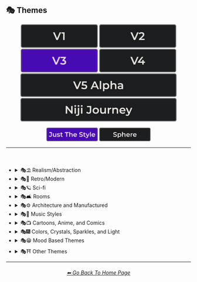 <h2>🎭 Themes</h2>

<div align="center">

[<img src="/Images/Repo_Parts/Buttons/Version_Buttons/button_version_V1_inactive.webp?raw=true" alt="MidJourney V1" height="64" />](/Pages/MJ_V1/Style_Pages/Sphere/Themes.md)
[<img src="/Images/Repo_Parts/Buttons/Version_Buttons/button_version_V2_inactive.webp?raw=true" alt="MidJourney V2" height="64" />](/Pages/MJ_V2/Style_Pages/Sphere/Themes.md)
[<img src="/Images/Repo_Parts/Buttons/Version_Buttons/button_version_V3_active.webp?raw=true" alt="MidJourney V3" height="64" />](/Pages/MJ_V3/Style_Pages/Just_The_Style/Themes.md)
[<img src="/Images/Repo_Parts/Buttons/Version_Buttons/button_version_V4_inactive.webp?raw=true" alt="MidJourney V4" height="64" />](/Pages/MJ_V4/Style_Pages/Just_The_Style/Themes.md)
<br>
[<img src="/Images/Repo_Parts/Buttons/Version_Buttons/button_version_V5_Alpha_inactive_half.webp?raw=true" alt="MidJourney V5" height="64" />](/Pages/MJ_V5/Style_Pages/Just_The_Style/Themes.md)
[<img src="/Images/Repo_Parts/Buttons/Version_Buttons/button_version_niji_inactive_half.webp?raw=true" alt="Niji Journey" height="64" />](/Pages/Niji_Journey/Style_Pages/Themes.md)

[<img src="/Images/Repo_Parts/Buttons/Image_Type_Buttons/button_just_the_style_active.webp?raw=true" alt="Just The Style" width="140.5" />](/Pages/MJ_V3/Style_Pages/Just_The_Style/Themes.md)
[<img src="/Images/Repo_Parts/Buttons/Image_Type_Buttons/button_sphere_inactive.webp?raw=true" alt="Sphere" width="140.5" />](/Pages/MJ_V3/Style_Pages/Sphere/Themes.md)

</div>

<hr>
<br>


- <details><summary>🎭⛱ Realism/Abstraction</summary><p><div align="center">

	| Realistic | Hyperrealistic | Hyper Real |
	| :-: | :-: | :-: |
	| <img src="/Images/MJ_V3/MidJourney_Styles/Realistic.webp?raw=true" width="256" /> | <img src="/Images/MJ_V3/MidJourney_Styles/Hyperrealistic.webp?raw=true" width="256" /> | <img src="/Images/MJ_V3/MidJourney_Styles/Wave_10/Hyper_Real.webp?raw=true" width="256" /> |
	
	<br>

	| Photorealistic | Photorealism |
	| :-: | :-: |
	| <img src="/Images/MJ_V3/MidJourney_Styles/Photorealistic.webp?raw=true" width="256" /> | <img src="/Images/MJ_V3/MidJourney_Styles/Wave_14/Photorealism.webp?raw=true" width="256" /> |

	<br>
	
	| Realism | Magic Realism | Fantastic Realism |
	| :-: | :-: | :-: |
	| <img src="/Images/MJ_V3/MidJourney_Styles/Realism.webp?raw=true" width="256" /> | <img src="/Images/MJ_V3/MidJourney_Styles/Magic_Realism.webp?raw=true" width="256" /> | <img src="/Images/MJ_V3/MidJourney_Styles/Fantastic_Realism.webp?raw=true" width="256" />  |

	<br>

	| Classical Realism | New Realism | Contemporary Realism |
	| :-: | :-: | :-: |
	| <img src="/Images/MJ_V3/MidJourney_Styles/Classical_Realism.webp?raw=true" width="256" /> | <img src="/Images/MJ_V3/MidJourney_Styles/New_Realism.webp?raw=true" width="256" /> | <img src="/Images/MJ_V3/MidJourney_Styles/Contemporary_Realism.webp?raw=true" width="256" /> |
	
	<br>

	| Surreal | Surrealism | Unrealistic |
	| :-: | :-: | :-: |
	| <img src="/Images/MJ_V3/MidJourney_Styles/Surreal.webp?raw=true" width="256" /> | <img src="/Images/MJ_V3/MidJourney_Styles/Surrealism.webp?raw=true" width="256" /> | <img src="/Images/MJ_V3/MidJourney_Styles/Wave_12/Unrealistic.webp?raw=true" width="256" /> |
	
	<br>

	| Non-Fiction | Fiction | Science Fiction |
	| :-: | :-: | :-: |
	| <img src="/Images/MJ_V3/MidJourney_Styles/Non-Fiction.webp?raw=true" width="256" /> | <img src="/Images/MJ_V3/MidJourney_Styles/Fiction.webp?raw=true" width="256" /> | <img src="/Images/MJ_V3/MidJourney_Styles/Science_Fiction.webp?raw=true" width="256" /> |

	<br>

	| Imagined | Imaginative | Imagination |
	| :-: | :-: | :-: |
	| <img src="/Images/MJ_V3/MidJourney_Styles/Imagined.webp?raw=true" width="256" /> | <img src="/Images/MJ_V3/MidJourney_Styles/Imaginative.webp?raw=true" width="256" /> | <img src="/Images/MJ_V3/MidJourney_Styles/Imagination.webp?raw=true" width="256" /> |
	
	<br>

	| Dreamlike | Dreamy | Fever-Dream |
	| :-: | :-: | :-: |
	| <img src="/Images/MJ_V3/MidJourney_Styles/Dreamlike.webp?raw=true" width="256" /> | <img src="/Images/MJ_V3/MidJourney_Styles/Dreamy.webp?raw=true" width="256" /> | <img src="/Images/MJ_V3/MidJourney_Styles/Wave_10/Fever-Dream.webp?raw=true" width="256" /> |

	<br>

	| Dreampunk | Daydreampunk |
	| :-: | :-: |
	| <img src="/Images/MJ_V3/MidJourney_Styles/Dreampunk.webp?raw=true" width="256" /> | <img src="/Images/MJ_V3/MidJourney_Styles/Daydreampunk.webp?raw=true" width="256" /> |

	<br>

	| Dreamcore | Weirdcore |
	| :-: | :-: |
	| <img src="/Images/MJ_V3/MidJourney_Styles/Dreamcore.webp?raw=true" width="256" /> | <img src="/Images/MJ_V3/MidJourney_Styles/Weirdcore.webp?raw=true" width="256" /> |

	<br>

	| Worldly | Otherworldly | Unworldly |
	| :-: | :-: | :-: |
	| <img src="/Images/MJ_V3/MidJourney_Styles/Wave_12/Worldly.webp?raw=true" width="256" /> | <img src="/Images/MJ_V3/MidJourney_Styles/Otherworldly.webp?raw=true" width="256" /> | <img src="/Images/MJ_V3/MidJourney_Styles/Unworldly.webp?raw=true" width="256" /> |
	
	<br>

	| From Another Realm | Wonderland |
	| :-: | :-: |
	| <img src="/Images/MJ_V3/MidJourney_Styles/From_Another_Realm.webp?raw=true" width="256" /> | <img src="/Images/MJ_V3/MidJourney_Styles/Wave_12/Wonderland.webp?raw=true" width="256" /> |
	
	<br>

	| Lucid | Ethereal | Ethereality |
	| :-: | :-: | :-: |
	| <img src="/Images/MJ_V3/MidJourney_Styles/Lucid.webp?raw=true" width="256" /> | <img src="/Images/MJ_V3/MidJourney_Styles/Ethereal.webp?raw=true" width="256" /> | <img src="/Images/MJ_V3/MidJourney_Styles/Ethereality.webp?raw=true" width="256" /> |

	<br>

	| Anemoiacore | Déjà vu |
	| :-: | :-: |
	| <img src="/Images/MJ_V3/MidJourney_Styles/Anemoiacore.webp?raw=true" width="256" /> | <img src="/Images/MJ_V3/MidJourney_Styles/Wave_10/Deja_vu.webp?raw=true" width="256" /> |

	<br>
	
	| Abstract | Abstraction | Lyrical Abstraction |
	| :-: | :-: | :-: |
	| <img src="/Images/MJ_V3/MidJourney_Styles/Abstract.webp?raw=true" width="256" /> | <img src="/Images/MJ_V3/MidJourney_Styles/Abstraction.webp?raw=true" width="256" /> | <img src="/Images/MJ_V3/MidJourney_Styles/Lyrical_Abstraction.webp?raw=true" width="256" /> |
	
	<br>
	
	| Fantasy | Ethereal Fantasy | Dark Fantasy |
	| :-: | :-: | :-: |
	| <img src="/Images/MJ_V3/MidJourney_Styles/Fantasy.webp?raw=true" width="256" /> | <img src="/Images/MJ_V3/MidJourney_Styles/Ethereal_Fantasy.webp?raw=true" width="256" /> | <img src="/Images/MJ_V3/MidJourney_Styles/Dark_Fantasy.webp?raw=true" width="256" /> |
	
	<br>

	| Fantasy Map |
	| :-: |
	| <img src="/Images/MJ_V3/MidJourney_Styles/Wave_10/Fantasy_Map.webp?raw=true" width="256" /> |

	<br>
	
	| Illusion | Impossible | Nonsense |
	| :-: | :-: | :-: |
	| <img src="/Images/MJ_V3/MidJourney_Styles/Illusion.webp?raw=true" width="256" /> | <img src="/Images/MJ_V3/MidJourney_Styles/Impossible.webp?raw=true" width="256" /> | <img src="/Images/MJ_V3/MidJourney_Styles/Nonsense.webp?raw=true" width="256" /> |

	<br>

	| Immaterial | Intangible |
	| :-: | :-: |
	| <img src="/Images/MJ_V3/MidJourney_Styles/Immaterial.webp?raw=true" width="256" /> | <img src="/Images/MJ_V3/MidJourney_Styles/Wave_13/Intangible.webp?raw=true" width="256" /> |

	<br>
	
	| Visual Rhetoric | Visual Exaggeration |
	| :-: | :-: |
	| <img src="/Images/MJ_V3/MidJourney_Styles/Visual_Rhetoric.webp?raw=true" width="256" /> | <img src="/Images/MJ_V3/MidJourney_Styles/Visual_Exaggeration.webp?raw=true" width="256" /> |

	<br>
	
	| Exaggerated | Exaggeration |
	| :-: | :-: |
	| <img src="/Images/MJ_V3/MidJourney_Styles/Exaggerated.webp?raw=true" width="256" /> | <img src="/Images/MJ_V3/MidJourney_Styles/Exaggeration.webp?raw=true" width="256" /> |

  </div></p></details>



- <details><summary>🎭💾 Retro/Modern</summary><p><div align="center">

	| Retro | Retrowave |
	| :-: | :-: |
	| <img src="/Images/MJ_V3/MidJourney_Styles/Retro.webp?raw=true" width="256" /> | <img src="/Images/MJ_V3/MidJourney_Styles/Retrowave.webp?raw=true" width="256" /> |
	
	<br>
		
	| Nostalgiacore | Nostalgia |
	| :-: | :-: |
	| <img src="/Images/MJ_V3/MidJourney_Styles/Nostalgiacore.webp?raw=true" width="256" /> | <img src="/Images/MJ_V3/MidJourney_Styles/Wave_10/Nostalgia.webp?raw=true" width="256" /> |
	
	<br>

	| Vintage | Antique |
	| :-: | :-: |
	| <img src="/Images/MJ_V3/MidJourney_Styles/Vintage.webp?raw=true" width="256" /> | <img src="/Images/MJ_V3/MidJourney_Styles/Antique.webp?raw=true" width="256" /> |

	<br>

	| Cyberpunk | Postcyberpunk |
	| :-: | :-: |
	| <img src="/Images/MJ_V3/MidJourney_Styles/Cyberpunk.webp?raw=true" width="256" /> | <img src="/Images/MJ_V3/MidJourney_Styles/Postcyberpunk.webp?raw=true" width="256" /> |
	
	<br>

	| Atompunk | Nanopunk |
	| :-: | :-: |
	| <img src="/Images/MJ_V3/MidJourney_Styles/Atompunk.webp?raw=true" width="256" /> | <img src="/Images/MJ_V3/MidJourney_Styles/Nanopunk.webp?raw=true" width="256" /> |

	<br>

	| Raypunk | Rollerwave |
	| :-: | :-: |
	| <img src="/Images/MJ_V3/MidJourney_Styles/Raypunk.webp?raw=true" width="256" /> | <img src="/Images/MJ_V3/MidJourney_Styles/Wave_10/Rollerwave.webp?raw=true" width="256" /> |

	<br>
	
	| Rustic | Rusticcore | Rococopunk |
	| :-: | :-: | :-: |
	| <img src="/Images/MJ_V3/MidJourney_Styles/Rustic.webp?raw=true" width="256" /> | <img src="/Images/MJ_V3/MidJourney_Styles/Rusticcore.webp?raw=true" width="256" /> | <img src="/Images/MJ_V3/MidJourney_Styles/Rococopunk.webp?raw=true" width="256" /> |

	<br>
	
	| Pre-Historic | Historic | Prehistoricore |
	| :-: | :-: | :-: |
	| <img src="/Images/MJ_V3/MidJourney_Styles/Wave_11/Pre-Historic.webp?raw=true" width="256" /> | <img src="/Images/MJ_V3/MidJourney_Styles/Wave_11/Historic.webp?raw=true" width="256" /> | <img src="/Images/MJ_V3/MidJourney_Styles/Prehistoricore.webp?raw=true" width="256" /> |

	<br>

	| Jurassic | Ice Age | Wild West |
	| :-: | :-: | :-: |
	| <img src="/Images/MJ_V3/MidJourney_Styles/Wave_11/Jurassic.webp?raw=true" width="256" /> | <img src="/Images/MJ_V3/MidJourney_Styles/Wave_11/Ice_Age.webp?raw=true" width="256" /> | <img src="/Images/MJ_V3/MidJourney_Styles/Wave_11/Wild_West.webp?raw=true" width="256" /> |

	<br>

	| Modern | Modernismo |
	| :-: | :-: |
	| <img src="/Images/MJ_V3/MidJourney_Styles/Modern.webp?raw=true" width="256" /> | <img src="/Images/MJ_V3/MidJourney_Styles/Modernismo.webp?raw=true" width="256" /> |

	<br>
	
	| Futuristic | Futurism | Future Funk |
	| :-: | :-: | :-: |
	| <img src="/Images/MJ_V3/MidJourney_Styles/Futuristic.webp?raw=true" width="256" /> | <img src="/Images/MJ_V3/MidJourney_Styles/Futurism.webp?raw=true" width="256" /> | <img src="/Images/MJ_V3/MidJourney_Styles/Future_Funk.webp?raw=true" width="256" /> |
	
	<br>
	
	| Retro-Futurism | Cassette Futurism | Afrofuturist |
	| :-: | :-: | :-: |
	| <img src="/Images/MJ_V3/MidJourney_Styles/Retro-Futurism.webp?raw=true" width="256" /> | <img src="/Images/MJ_V3/MidJourney_Styles/Cassette_Futurism.webp?raw=true" width="256" /> | <img src="/Images/MJ_V3/MidJourney_Styles/Afrofuturist.webp?raw=true" width="256" /> |

  </div></p></details>



- <details><summary>🎭🪐 Sci-fi</summary><p><div align="center">

	| Sci-fi | Alchemy |
	| :-: | :-: |
	| <img src="/Images/MJ_V3/MidJourney_Styles/Sci-fi.webp?raw=true" width="256" /> | <img src="/Images/MJ_V3/MidJourney_Styles/Wave_14/Alchemy.webp?raw=true" width="256" /> |
	
	<br>

	| Terrestrial | Extraterrestrial | Alien |
	| :-: | :-: | :-: |
	| <img src="/Images/MJ_V3/MidJourney_Styles/Wave_12/Terrestrial.webp?raw=true" width="256" /> | <img src="/Images/MJ_V3/MidJourney_Styles/Wave_10/Extraterrestrial.webp?raw=true" width="256" /> | <img src="/Images/MJ_V3/MidJourney_Styles/Wave_11/Alien.webp?raw=true" width="256" /> |

	<br>

	| Invaded | Invasion |
	| :-: | :-: |
	| <img src="/Images/MJ_V3/MidJourney_Styles/Wave_14/Invaded.webp?raw=true" width="256" /> | <img src="/Images/MJ_V3/MidJourney_Styles/Wave_14/Invasion.webp?raw=true" width="256" /> |
	
	<br>

	| Aurora | Aurorae | Auroracore |
	| :-: | :-: | :-: |
	| <img src="/Images/MJ_V3/MidJourney_Styles/Aurora.webp?raw=true" width="256" /> | <img src="/Images/MJ_V3/MidJourney_Styles/Aurorae.webp?raw=true" width="256" /> | <img src="/Images/MJ_V3/MidJourney_Styles/Auroracore.webp?raw=true" width="256" /> |

	<br>

	| <br>Weirdcore Aurora<p><div align="center"><i><h6><a href="https://www.youtube.com/@FutureTechPilot">@Future Tech Pilot</a></h6></i></p> |
	| :-: |
	| <img src="/Images/MJ_V3/MidJourney_Styles/Weirdcore_Aurora.webp?raw=true" width="256" /> |

	<br>
	
	| Magic | Magical | Magicpunk |
	| :-: | :-: | :-: |
	| <img src="/Images/MJ_V3/MidJourney_Styles/Magic.webp?raw=true" width="256" /> | <img src="/Images/MJ_V3/MidJourney_Styles/Magical.webp?raw=true" width="256" /> | <img src="/Images/MJ_V3/MidJourney_Styles/Magicpunk.webp?raw=true" width="256" /> |
	
	<br>
	
	| Spell |
	| :-: |
	| <img src="/Images/MJ_V3/MidJourney_Styles/Spell.webp?raw=true" width="256" /> |

	<br>

	| Mystic | Mystical |
	| :-: | :-: |
	| <img src="/Images/MJ_V3/MidJourney_Styles/Mystic.webp?raw=true" width="256" /> | <img src="/Images/MJ_V3/MidJourney_Styles/Mystical.webp?raw=true" width="256" /> |

	<br>

	| Psychic | Metaphysical |
	| :-: | :-: |
	| <img src="/Images/MJ_V3/MidJourney_Styles/Psychic.webp?raw=true" width="256" /> | <img src="/Images/MJ_V3/MidJourney_Styles/Metaphysical.webp?raw=true" width="256" /> | <img src="/Images/MJ_V3/MidJourney_Styles/Metaphysical.webp?raw=true" width="256" /> |

	<br>

	| UFO | Lightsaber |
	| :-: | :-: |
	| <img src="/Images/MJ_V3/MidJourney_Styles/Wave_12/UFO.webp?raw=true" width="256" /> | <img src="/Images/MJ_V3/MidJourney_Styles/Wave_12/Lightsaber.webp?raw=true" width="256" /> |

	<br>

	| Aetherpunk | Decopunk |
	| :-: | :-: |
	| <img src="/Images/MJ_V3/MidJourney_Styles/Aetherpunk.webp?raw=true" width="256" /> | <img src="/Images/MJ_V3/MidJourney_Styles/Decopunk.webp?raw=true" width="256" /> |

	<br>

	| Dracopunk | Dragoncore | Unicorncore |
	| :-: | :-: | :-: |
	| <img src="/Images/MJ_V3/MidJourney_Styles/Wave_10/Dracopunk.webp?raw=true" width="256" /> | <img src="/Images/MJ_V3/MidJourney_Styles/Dragoncore.webp?raw=true" width="256" /> | <img src="/Images/MJ_V3/MidJourney_Styles/Unicorncore.webp?raw=true" width="256" /> |

	<br>

	| Fairycore | Fairy Folk | Spriggancore |
	| :-: | :-: | :-: |
	| <img src="/Images/MJ_V3/MidJourney_Styles/Fairycore.webp?raw=true" width="256" /> | <img src="/Images/MJ_V3/MidJourney_Styles/Wave_10/Fairy_Folk.webp?raw=true" width="256" /> | <img src="/Images/MJ_V3/MidJourney_Styles/Wave_10/Spriggancore.webp?raw=true" width="256" /> |

	<br>

	| Angelcore | Supernatural |
	| :-: | :-: |
	| <img src="/Images/MJ_V3/MidJourney_Styles/Angelcore.webp?raw=true" width="256" /> | <img src="/Images/MJ_V3/MidJourney_Styles/Wave_11/Supernatural.webp?raw=true" width="256" /> |

	<br>

	| Cryptidcore | Ghostcore | Spiritcore |
	| :-: | :-: | :-: |
	| <img src="/Images/MJ_V3/MidJourney_Styles/Wave_10/Cryptidcore.webp?raw=true" width="256" /> | <img src="/Images/MJ_V3/MidJourney_Styles/Wave_10/Ghostcore.webp?raw=true" width="256" /> | <img src="/Images/MJ_V3/MidJourney_Styles/Wave_10/Spiritcore.webp?raw=true" width="256" /> |
	
	<br>
	
	| Cypernoir | Goblincore | Rangercore |
	| :-: | :-: | :-: |
	| <img src="/Images/MJ_V3/MidJourney_Styles/Cypernoir.webp?raw=true" width="256" /> | <img src="/Images/MJ_V3/MidJourney_Styles/Wave_10/Goblincore.webp?raw=true" width="256" /> | <img src="/Images/MJ_V3/MidJourney_Styles/Wave_10/Rangercore.webp?raw=true" width="256" /> |
	
	<br>

	| Witchcore | Wizardcore | Magewave |
	| :-: | :-: | :-: |
	| <img src="/Images/MJ_V3/MidJourney_Styles/Witchcore.webp?raw=true" width="256" /> | <img src="/Images/MJ_V3/MidJourney_Styles/Wizardcore.webp?raw=true" width="256" /> | <img src="/Images/MJ_V3/MidJourney_Styles/Wave_10/Magewave.webp?raw=true" width="256" /> |
	
	<br>

	| Mythpunk |
	| :-: |
	| <img src="/Images/MJ_V3/MidJourney_Styles/Wave_10/Mythpunk.webp?raw=true" width="256" /> |

	<br>
	
	| Eye of Providence |
	| :-: |
	| <img src="/Images/MJ_V3/MidJourney_Styles/Eye_of_Providence.webp?raw=true" width="256" /> |

	<br>
	
	| Illuminati |
	| :-: |
	| <img src="/Images/MJ_V3/MidJourney_Styles/Wave_10/Illuminati.webp?raw=true" width="256" /> |

  </div></p></details>


- <details><summary>🎭🛋 Rooms</summary><p><div align="center">

	| Room |
	| :-: |
	| <img src="/Images/MJ_V3/MidJourney_Styles/Room.webp?raw=true" width="256" /> |

	<br>

	| Inside | Internal |
	| :-: | :-: |
	| <img src="/Images/MJ_V3/MidJourney_Styles/Wave_12/Inside.webp?raw=true" width="256" /> | <img src="/Images/MJ_V3/MidJourney_Styles/Internal.webp?raw=true" width="256" /> |

	<br>

	| Outside | External |
	| :-: | :-: |
	| <img src="/Images/MJ_V3/MidJourney_Styles/Wave_12/Outside.webp?raw=true" width="256" /> | <img src="/Images/MJ_V3/MidJourney_Styles/External.webp?raw=true" width="256" /> |

	<br>
	
	| Hotel Room | Apartment |
	| :-: | :-: |
	| <img src="/Images/MJ_V3/MidJourney_Styles/Wave_14/Hotel_Room.webp?raw=true" width="256" /> | <img src="/Images/MJ_V3/MidJourney_Styles/Wave_14/Apartment.webp?raw=true" width="256" /> |

	<br>

	| Labyrinth |
	| :-: |
	| <img src="/Images/MJ_V3/MidJourney_Styles/Wave_12/Labyrinth.webp?raw=true" width="256" /> |
	
	<br>

	| Living Room | Lounge |
	| :-: | :-: |
	| <img src="/Images/MJ_V3/MidJourney_Styles/Wave_11/Living_Room.webp?raw=true" width="256" /> | <img src="/Images/MJ_V3/MidJourney_Styles/Wave_11/Lounge.webp?raw=true" width="256" /> |

	<br>

	| Den | Front Room |
	| :-: | :-: |
	| <img src="/Images/MJ_V3/MidJourney_Styles/Wave_11/Den.webp?raw=true" width="256" /> | <img src="/Images/MJ_V3/MidJourney_Styles/Wave_11/Front_Room.webp?raw=true" width="256" /> |

	<br>

	| Dining Room | Kitchen |
	| :-: | :-: |
	| <img src="/Images/MJ_V3/MidJourney_Styles/Wave_11/Dining_Room.webp?raw=true" width="256" /> | <img src="/Images/MJ_V3/MidJourney_Styles/Wave_11/Kitchen.webp?raw=true" width="256" /> |

	<br>

	| Bedroom | Guest Room | Bathroom |
	| :-: | :-: | :-: |
	| <img src="/Images/MJ_V3/MidJourney_Styles/Wave_11/Bedroom.webp?raw=true" width="256" /> | <img src="/Images/MJ_V3/MidJourney_Styles/Wave_11/Guest_Room.webp?raw=true" width="256" /> | <img src="/Images/MJ_V3/MidJourney_Styles/Wave_11/Bathroom.webp?raw=true" width="256" /> |

	<br>

	| Hallway | Passageway |
	| :-: | :-: |
	| <img src="/Images/MJ_V3/MidJourney_Styles/Wave_11/Hallway.webp?raw=true" width="256" /> | <img src="/Images/MJ_V3/MidJourney_Styles/Wave_11/Passageway.webp?raw=true" width="256" /> |

	<br>

	| Greenhouse | Atrium |
	| :-: | :-: |
	| <img src="/Images/MJ_V3/MidJourney_Styles/Wave_11/Greenhouse.webp?raw=true" width="256" /> | <img src="/Images/MJ_V3/MidJourney_Styles/Wave_11/Atrium.webp?raw=true" width="256" /> |

	<br>

	| Conservatory | Sun-Room |
	| :-: | :-: |
	| <img src="/Images/MJ_V3/MidJourney_Styles/Wave_11/Conservatory.webp?raw=true" width="256" /> | <img src="/Images/MJ_V3/MidJourney_Styles/Wave_11/Sun-Room.webp?raw=true" width="256" /> |

	<br>

	| Study | Library |
	| :-: | :-: |
	| <img src="/Images/MJ_V3/MidJourney_Styles/Wave_11/Study.webp?raw=true" width="256" /> | <img src="/Images/MJ_V3/MidJourney_Styles/Wave_11/Library.webp?raw=true" width="256" /> |

	<br>

	| Office | Home-Office |
	| :-: | :-: |
	| <img src="/Images/MJ_V3/MidJourney_Styles/Wave_11/Office.webp?raw=true" width="256" /> | <img src="/Images/MJ_V3/MidJourney_Styles/Wave_11/Home-Office.webp?raw=true" width="256" /> |

	<br>

	| Attic | Crawlspace |
	| :-: | :-: |
	| <img src="/Images/MJ_V3/MidJourney_Styles/Wave_11/Attic.webp?raw=true" width="256" /> | <img src="/Images/MJ_V3/MidJourney_Styles/Wave_11/Crawlspace.webp?raw=true" width="256" /> |

	<br>

	| Basement | Cellar | Wine-Cellar |
	| :-: | :-: | :-: |
	| <img src="/Images/MJ_V3/MidJourney_Styles/Wave_11/Basement.webp?raw=true" width="256" /> | <img src="/Images/MJ_V3/MidJourney_Styles/Wave_12/Cellar.webp?raw=true" width="256" /> | <img src="/Images/MJ_V3/MidJourney_Styles/Wave_11/Wine-Cellar.webp?raw=true" width="256" /> |

	<br>

	| Rooftop | Underground |
	| :-: | :-: |
	| <img src="/Images/MJ_V3/MidJourney_Styles/Wave_12/Rooftop.webp?raw=true" width="256" /> | <img src="/Images/MJ_V3/MidJourney_Styles/Wave_12/Underground.webp?raw=true" width="256" /> |

	<br>

	| Storage Room | Closet |
	| :-: | :-: |
	| <img src="/Images/MJ_V3/MidJourney_Styles/Wave_11/Storage_Room.webp?raw=true" width="256" /> | <img src="/Images/MJ_V3/MidJourney_Styles/Wave_11/Closet.webp?raw=true" width="256" /> |

	<br>

	| Laundry Room | Utility Room | Mud-Room |
	| :-: | :-: | :-: |
	| <img src="/Images/MJ_V3/MidJourney_Styles/Wave_11/Laundry_Room.webp?raw=true" width="256" /> | <img src="/Images/MJ_V3/MidJourney_Styles/Wave_11/Utility_Room.webp?raw=true" width="256" /> | <img src="/Images/MJ_V3/MidJourney_Styles/Wave_11/Mud-Room.webp?raw=true" width="256" /> |

	<br>

	| Garage | Shed |
	| :-: | :-: |
	| <img src="/Images/MJ_V3/MidJourney_Styles/Wave_11/Garage.webp?raw=true" width="256" /> | <img src="/Images/MJ_V3/MidJourney_Styles/Wave_11/Shed.webp?raw=true" width="256" /> |

	<br>

	| Porch | Balcony |
	| :-: | :-: |
	| <img src="/Images/MJ_V3/MidJourney_Styles/Wave_11/Porch.webp?raw=true" width="256" /> | <img src="/Images/MJ_V3/MidJourney_Styles/Wave_11/Balcony.webp?raw=true" width="256" /> |

	<br>

	| Game Room | Home Theater | Gym Room |
	| :-: | :-: | :-: |
	| <img src="/Images/MJ_V3/MidJourney_Styles/Wave_11/Game_Room.webp?raw=true" width="256" /> | <img src="/Images/MJ_V3/MidJourney_Styles/Wave_11/Home_Theater.webp?raw=true" width="256" /> | <img src="/Images/MJ_V3/MidJourney_Styles/Wave_11/Gym_Room.webp?raw=true" width="256" /> |

	<br>

	| Nursery | Prayer Room |
	| :-: | :-: |
	| <img src="/Images/MJ_V3/MidJourney_Styles/Wave_11/Nursery.webp?raw=true" width="256" /> | <img src="/Images/MJ_V3/MidJourney_Styles/Wave_11/Prayer_Room.webp?raw=true" width="256" /> |

  </div></p></details>


- <details><summary>🎭⚙ Architecture and Manufactured</summary><p><div align="center">

    | Cityscape | Architecture | Balinese Architecture |
	| :-: | :-: | :-: |
	| <img src="/Images/MJ_V3/MidJourney_Styles/Cityscape.webp?raw=true" width="256" /> | <img src="/Images/MJ_V3/MidJourney_Styles/Architecture.webp?raw=true" width="256" /> | <img src="/Images/MJ_V3/MidJourney_Styles/Balinese_Architecture.webp?raw=true" width="256" /> |
		
	<br>

	| Structure | Structural | Scaffolding |
	| :-: | :-: | :-: |
	| <img src="/Images/MJ_V3/MidJourney_Styles/Wave_13/Structure.webp?raw=true" width="256" /> | <img src="/Images/MJ_V3/MidJourney_Styles/Wave_13/Structural.webp?raw=true" width="256" /> | <img src="/Images/MJ_V3/MidJourney_Styles/Scaffolding.webp?raw=true" width="256" /> |
	
	<br>

	| Manufactured | Makeshift |
	| :-: | :-: |
	| <img src="/Images/MJ_V3/MidJourney_Styles/Wave_13/Manufactured.webp?raw=true" width="256" /> | <img src="/Images/MJ_V3/MidJourney_Styles/Makeshift.webp?raw=true" width="256" /> |
	
	<br>
	
	| Bronzepunk | Steelpunk | Clockpunk |
	| :-: | :-: | :-: |
	| <img src="/Images/MJ_V3/MidJourney_Styles/Bronzepunk.webp?raw=true" width="256" /> | <img src="/Images/MJ_V3/MidJourney_Styles/Steelpunk.webp?raw=true" width="256" /> | <img src="/Images/MJ_V3/MidJourney_Styles/Clockpunk.webp?raw=true" width="256" /> 
	
	<br>
	
	| Steampunk | Dieselpunk | Gadgetpunk |
	| :-: | :-: | :-: |
	| <img src="/Images/MJ_V3/MidJourney_Styles/Steampunk.webp?raw=true" width="256" /> | <img src="/Images/MJ_V3/MidJourney_Styles/Dieselpunk.webp?raw=true" width="256" /> | <img src="/Images/MJ_V3/MidJourney_Styles/Gadgetpunk.webp?raw=true" width="256" /> |

	<br>

	| Funhouse | Toyland | Carnival |
	| :-: | :-: | :-: |
	| <img src="/Images/MJ_V3/MidJourney_Styles/Funhouse.webp?raw=true" width="256" /> | <img src="/Images/MJ_V3/MidJourney_Styles/Toyland.webp?raw=true" width="256" /> | <img src="/Images/MJ_V3/MidJourney_Styles/Carnival.webp?raw=true" width="256" /> |
	
	<br>

	| Salvagepunk | Silkpunk | Sandalpunk |
	| :-: | :-: | :-: |
	| <img src="/Images/MJ_V3/MidJourney_Styles/Wave_10/Salvagepunk.webp?raw=true" width="256" /> | <img src="/Images/MJ_V3/MidJourney_Styles/Wave_10/Silkpunk.webp?raw=true" width="256" /> | <img src="/Images/MJ_V3/MidJourney_Styles/Wave_10/Sandalpunk.webp?raw=true" width="256" /> |

	<br>

	| Swordpunk | Cassettepunk | Formicapunk |
	| :-: | :-: | :-: |
	| <img src="/Images/MJ_V3/MidJourney_Styles/Swordpunk.webp?raw=true" width="256" /> | <img src="/Images/MJ_V3/MidJourney_Styles/Cassettepunk.webp?raw=true" width="256" /> | <img src="/Images/MJ_V3/MidJourney_Styles/Formicapunk.webp?raw=true" width="256" /> |

	<br>

	| Brutalism | Sphinx | Ziggurat |
	| :-: | :-: | :-: |
	| <img src="/Images/MJ_V3/MidJourney_Styles/Brutalism.webp?raw=true" width="256" /> | <img src="/Images/MJ_V3/MidJourney_Styles/Wave_12/Sphinx.webp?raw=true" width="256" /> | <img src="/Images/MJ_V3/MidJourney_Styles/Wave_14/Ziggurat.webp?raw=true" width="256" /> |

	<br>

	| Industrial Design | Googie |
	| :-: | :-: |
	| <img src="/Images/MJ_V3/MidJourney_Styles/Industrial_Design.webp?raw=true" width="256" /> | <img src="/Images/MJ_V3/MidJourney_Styles/Wave_11/Googie.webp?raw=true" width="256" /> |

	<br>
	
	| Pillar |
	| :-: |
	| <img src="/Images/MJ_V3/MidJourney_Styles/Pillar.webp?raw=true" width="256" /> |

	<br>

	| Shack | Property | Company |
	| :-: | :-: | :-: |
	| <img src="/Images/MJ_V3/MidJourney_Styles/Wave_14/Shack.webp?raw=true" width="256" /> | <img src="/Images/MJ_V3/MidJourney_Styles/Wave_13/Property.webp?raw=true" width="256" /> | <img src="/Images/MJ_V3/MidJourney_Styles/Wave_13/Company.webp?raw=true" width="256" /> |
	
	<br>
	
	| House | Multiplex |
	| :-: | :-: |
	| <img src="/Images/MJ_V3/MidJourney_Styles/House.webp?raw=true" width="256" /> | <img src="/Images/MJ_V3/MidJourney_Styles/Multiplex.webp?raw=true" width="256" /> |
	
	<br>
	
	| Castle | Mansion | Kingdom |
	| :-: | :-: | :-: |
	| <img src="/Images/MJ_V3/MidJourney_Styles/Castle.webp?raw=true" width="256" /> | <img src="/Images/MJ_V3/MidJourney_Styles/Mansion.webp?raw=true" width="256" /> | <img src="/Images/MJ_V3/MidJourney_Styles/Kingdom.webp?raw=true" width="256" /> |

	<br>

    | Playground | Poolcore |
    | :-: | :-: |
    | <img src="/Images/MJ_V3/MidJourney_Styles/Playground.webp?raw=true" width="256" /> | <img src="/Images/MJ_V3/MidJourney_Styles/Wave_10/Poolcore.webp?raw=true" width="256" /> |

    <br>

    | Labcore | Nuclear |
    | :-: | :-: |
    | <img src="/Images/MJ_V3/MidJourney_Styles/Labcore.webp?raw=true" width="256" /> | <img src="/Images/MJ_V3/MidJourney_Styles/Nuclear.webp?raw=true" width="256" /> |

    <br>

	| Machine | Submachine | Machinescape |
	| :-: | :-: | :-: |
	| <img src="/Images/MJ_V3/MidJourney_Styles/Machine.webp?raw=true" width="256" /> | <img src="/Images/MJ_V3/MidJourney_Styles/Wave_11/Submachine.webp?raw=true" width="256" /> | <img src="/Images/MJ_V3/MidJourney_Styles/Machinescape.webp?raw=true" width="256" /> |

	<br>

	| Robotic | Cyborgism | Autonomous |
	| :-: | :-: | :-: |
	| <img src="/Images/MJ_V3/MidJourney_Styles/Wave_10/Robotic.webp?raw=true" width="256" /> | <img src="/Images/MJ_V3/MidJourney_Styles/Cyborgism.webp?raw=true" width="256" /> | <img src="/Images/MJ_V3/MidJourney_Styles/Autonomous.webp?raw=true" width="256" /> |
	
	<br>

	| Legopunk | Legogearpunk |
	| :-: | :-: |
	| <img src="/Images/MJ_V3/MidJourney_Styles/Legopunk.webp?raw=true" width="256" /> | <img src="/Images/MJ_V3/MidJourney_Styles/Legogearpunk.webp?raw=true" width="256" /> |

	<br>

    | Tinkercore | Craftcore |
	| :-: | :-: |
	| <img src="/Images/MJ_V3/MidJourney_Styles/Tinkercore.webp?raw=true" width="256" /> | <img src="/Images/MJ_V3/MidJourney_Styles/Wave_10/Craftcore.webp?raw=true" width="256" /> |

	<br>
    	
	| Stimwave | Wormcore |
	| :-: | :-: |
	| <img src="/Images/MJ_V3/MidJourney_Styles/Wave_10/Stimwave.webp?raw=true" width="256" /> | <img src="/Images/MJ_V3/MidJourney_Styles/Wave_10/Wormcore.webp?raw=true" width="256" /> |

	<br>
    	
	| Barbiecore | Dollcore | Sanriocore |
	| :-: | :-: | :-: |
	| <img src="/Images/MJ_V3/MidJourney_Styles/Wave_10/Barbiecore.webp?raw=true" width="256" /> | <img src="/Images/MJ_V3/MidJourney_Styles/Wave_10/Dollcore.webp?raw=true" width="256" /> | <img src="/Images/MJ_V3/MidJourney_Styles/Wave_10/Sanriocore.webp?raw=true" width="256" /> |

	<br>

    | Palewave | Normcore |
	| :-: | :-: |
	| <img src="/Images/MJ_V3/MidJourney_Styles/Wave_10/Palewave.webp?raw=true" width="256" /> | <img src="/Images/MJ_V3/MidJourney_Styles/Wave_10/Normcore.webp?raw=true" width="256" /> |

	<br>
	
	| Bombacore | Thriftcore |
	| :-: | :-: |
	| <img src="/Images/MJ_V3/MidJourney_Styles/Wave_10/Bombacore.webp?raw=true" width="256" /> | <img src="/Images/MJ_V3/MidJourney_Styles/Wave_10/Thriftcore.webp?raw=true" width="256" /> |

	<br>

	| Dollpunk |
	| :-: |
	| <img src="/Images/MJ_V3/MidJourney_Styles/Dollpunk.webp?raw=true" width="256" /> |

  </div></p></details>


- <details><summary>🎭🎵 Music Styles</summary><p><div align="center">

	| Music | Musical | Musical Notation |
	| :-: | :-: | :-: |
	| <img src="/Images/MJ_V3/MidJourney_Styles/Wave_13/Music.webp?raw=true" width="256" /> | <img src="/Images/MJ_V3/MidJourney_Styles/Wave_11/Musical.webp?raw=true" width="256" /> | <img src="/Images/MJ_V3/MidJourney_Styles/Wave_11/Musical_Notation.webp?raw=true" width="256" /> |
	
	<br>
	
	| Musica |
	| :-: |
	| <img src="/Images/MJ_V3/MidJourney_Styles/Musica.webp?raw=true" width="256" /> |

	<br>
	
	| Funky | Groovy | Disco |
	| :-: | :-: | :-: |
	| <img src="/Images/MJ_V3/MidJourney_Styles/Funky.webp?raw=true" width="256" /> | <img src="/Images/MJ_V3/MidJourney_Styles/Groovy.webp?raw=true" width="256" /> | <img src="/Images/MJ_V3/MidJourney_Styles/Disco.webp?raw=true" width="256" /> |

	<br>
	
	| Punk | Post-Punk | Folk Punk |
	| :-: | :-: | :-: |
	| <img src="/Images/MJ_V3/MidJourney_Styles/Punk.webp?raw=true" width="256" /> | <img src="/Images/MJ_V3/MidJourney_Styles/Post-Punk.webp?raw=true" width="256" /> | <img src="/Images/MJ_V3/MidJourney_Styles/Wave_10/Folk_Punk.webp?raw=true" width="256" /> |

	<br>

	| Hip-Hop | Rave |
	| :-: | :-: |
	| <img src="/Images/MJ_V3/MidJourney_Styles/Hip-Hop.webp?raw=true" width="256" /> | <img src="/Images/MJ_V3/MidJourney_Styles/Wave_12/Rave.webp?raw=true" width="256" /> |
	
	<br>

	| Vaporwave | Synthwave | Chillwave |
	| :-: | :-: | :-: |
	| <img src="/Images/MJ_V3/MidJourney_Styles/Vaporwave.webp?raw=true" width="256" /> | <img src="/Images/MJ_V3/MidJourney_Styles/Synthwave.webp?raw=true" width="256" /> | <img src="/Images/MJ_V3/MidJourney_Styles/Chillwave.webp?raw=true" width="256" /> |
	
	<br>

	| Hypnagogic Pop | Hyperpop | K-Pop |
	| :-: | :-: | :-: |
	| <img src="/Images/MJ_V3/MidJourney_Styles/Hypnagogic_Pop.webp?raw=true" width="256" /> | <img src="/Images/MJ_V3/MidJourney_Styles/Hyperpop.webp?raw=true" width="256" /> | <img src="/Images/MJ_V3/MidJourney_Styles/K-Pop.webp?raw=true" width="256" /> |
	
	<br>

    | Tenwave | Bardcore | Breakcore |
	| :-: | :-: | :-: |
	| <img src="/Images/MJ_V3/MidJourney_Styles/Wave_10/Tenwave.webp?raw=true" width="256" /> | <img src="/Images/MJ_V3/MidJourney_Styles/Wave_10/Bardcore.webp?raw=true" width="256" /> | <img src="/Images/MJ_V3/MidJourney_Styles/Wave_10/Breakcore.webp?raw=true" width="256" /> |

	<br>
	
	| Cargopunk |
	| :-: |
	| <img src="/Images/MJ_V3/MidJourney_Styles/Wave_10/Cargopunk.webp?raw=true" width="256" /> |

	<br>
    	
	| Shpongle | In The Style of Shpongle |
	| :-: | :-: |
	| <img src="/Images/MJ_V3/MidJourney_Styles/Shpongle.webp?raw=true" width="256" /> | <img src="/Images/MJ_V3/MidJourney_Styles/In_The_Style_of_Shpongle.webp?raw=true" width="256" /> |

  </div></p></details>


- <details><summary>🎭📺 Cartoons, Anime, and Comics</summary><p><div align="center">

	| Cartoon | Marvel Comics |
	| :-: | :-: |
	| <img src="/Images/MJ_V3/MidJourney_Styles/Cartoon.webp?raw=true" width="256" /> | <img src="/Images/MJ_V3/MidJourney_Styles/Marvel_Comics.webp?raw=true" width="256" /> |

	<br>
	
	| Anime | Animecore | Manga |
	| :-: | :-: | :-: |
	| <img src="/Images/MJ_V3/MidJourney_Styles/Anime.webp?raw=true" width="256" /> | <img src="/Images/MJ_V3/MidJourney_Styles/Animecore.webp?raw=true" width="256" /> | <img src="/Images/MJ_V3/MidJourney_Styles/Wave_13/Manga.webp?raw=true" width="256" /> |

	<br>

	| Kawaii | UwU |
	| :-: | :-: |
	| <img src="/Images/MJ_V3/MidJourney_Styles/Kawaii.webp?raw=true" width="256" /> | <img src="/Images/MJ_V3/MidJourney_Styles/UwU.webp?raw=true" width="256" /> |

  </div></p></details>


- <details><summary>🎭🎆 Colors, Crystals, Sparkles, and Light</summary><p><div align="center">

	| Crystalcore | Sparklecore |
	| :-: | :-: |
	| <img src="/Images/MJ_V3/MidJourney_Styles/Crystalcore.webp" width="256" /> | <img src="/Images/MJ_V3/MidJourney_Styles/Sparklecore.webp?raw=true" width="256" /> |

	<br>

	| Rainbowcore | Pastelwave | Pastelpunk |
	| :-: | :-: | :-: |
	| <img src="/Images/MJ_V3/MidJourney_Styles/Rainbowcore.webp?raw=true" width="256" /> | <img src="/Images/MJ_V3/MidJourney_Styles/Pastelwave.webp?raw=true" width="256" /> | <img src="/Images/MJ_V3/MidJourney_Styles/Pastelpunk.webp?raw=true" width="256" /> |

	<br>

	| Glowwave | Glo-Fi | Neonpunk |
	| :-: | :-: | :-: |
	| <img src="/Images/MJ_V3/MidJourney_Styles/Glowwave.webp?raw=true" width="256" /> | <img src="/Images/MJ_V3/MidJourney_Styles/Glo-Fi.webp?raw=true" width="256" /> | <img src="/Images/MJ_V3/MidJourney_Styles/Neonpunk.webp?raw=true" width="256" /> |
	
	<br>

	| Lightcore |
	| :-: |
	| <img src="/Images/MJ_V3/MidJourney_Styles/Lightcore.webp?raw=true" width="256" /> |
	
	<br>
	
	| Fractalpunk |
	| :-: |
	| <img src="/Images/MJ_V3/MidJourney_Styles/Fractalpunk.webp?raw=true" width="256" /> |

	<br>

	| <br>Chromiesthesia<p><div align="center"><i><h6>@Chromie</h6></i></p> |
	| :-: |
	| <img src="/Images/MJ_V3/MidJourney_Styles/Chromiesthesia.webp?raw=true" width="256" /> |

  </div></p></details>


- <details><summary>🎭😁 Mood Based Themes</summary><p><div align="center">

	| Warmcore | Lovecore |
	| :-: | :-: |
	| <img src="/Images/MJ_V3/MidJourney_Styles/Wave_10/Warmcore.webp?raw=true" width="256" /> | <img src="/Images/MJ_V3/MidJourney_Styles/Wave_10/Lovecore.webp?raw=true" width="256" /> |

	<br>
	
	| Happycore | Smilecore |
	| :-: | :-: |
	| <img src="/Images/MJ_V3/MidJourney_Styles/Wave_10/Happycore.webp?raw=true" width="256" /> | <img src="/Images/MJ_V3/MidJourney_Styles/Wave_10/Smilecore.webp?raw=true" width="256" /> |

	<br>

	| Gloomcore | Dullcore |
	| :-: | :-: |
	| <img src="/Images/MJ_V3/MidJourney_Styles/Wave_10/Gloomcore.webp?raw=true" width="256" /> | <img src="/Images/MJ_V3/MidJourney_Styles/Wave_10/Dullcore.webp?raw=true" width="256" /> |

	<br>
	
	| Dazecore | Sleepycore |
	| :-: | :-: |
	| <img src="/Images/MJ_V3/MidJourney_Styles/Wave_10/Dazecore.webp?raw=true" width="256" /> | <img src="/Images/MJ_V3/MidJourney_Styles/Wave_10/Sleepycore.webp?raw=true" width="256" /> |

  </div></p></details>


- <details><summary>🎭⛩ Other Themes</summary><p><div align="center">

	| Dark Aesthetic |
	| :-: |
	| <img src="/Images/MJ_V3/MidJourney_Styles/Dark_Aesthetic.webp?raw=true" width="256" /> |
	
	<br>

	| Gourmet |
	| :-: |
	| <img src="/Images/MJ_V3/MidJourney_Styles/Wave_11/Gourmet.webp?raw=true" width="256" /> |

	<br>
	
	| Archetype |
	| :-: |
	| <img src="/Images/MJ_V3/MidJourney_Styles/Archetype.webp?raw=true" width="256" /> |

	<br>
	
	| Airborne |
	| :-: |
	| <img src="/Images/MJ_V3/MidJourney_Styles/Airborne.webp?raw=true" width="256" /> |

	<br>
	
	| Microcosm | Macrocosm |
	| :-: | :-: |
	| <img src="/Images/MJ_V3/MidJourney_Styles/Microcosm.webp?raw=true" width="256" /> | <img src="/Images/MJ_V3/MidJourney_Styles/Macrocosm.webp?raw=true" width="256" /> |

	<br>
	
	| Cleancore | Safetycore |
	| :-: | :-: |
	| <img src="/Images/MJ_V3/MidJourney_Styles/Wave_10/Cleancore.webp?raw=true" width="256" /> | <img src="/Images/MJ_V3/MidJourney_Styles/Wave_10/Safetycore.webp?raw=true" width="256" /> |

	<br>

	| Academia |
	| :-: |
	| <img src="/Images/MJ_V3/MidJourney_Styles/Wave_10/Academia.webp?raw=true" width="256" /> |

	<br>

	| Tinycore | Miniaturecore | Miniature World |
	| :-: | :-: | :-: |
	| <img src="/Images/MJ_V3/MidJourney_Styles/Tinycore.webp?raw=true" width="256" /> | <img src="/Images/MJ_V3/MidJourney_Styles/Miniaturecore.webp?raw=true" width="256" /> | <img src="/Images/MJ_V3/MidJourney_Styles/Wave_10/Miniature_World.webp?raw=true" width="256" /> |

	<br>
	
	| Honeycore | Jamcore |
	| :-: | :-: |
	| <img src="/Images/MJ_V3/MidJourney_Styles/Wave_10/Honeycore.webp?raw=true" width="256" /> | <img src="/Images/MJ_V3/MidJourney_Styles/Wave_10/Jamcore.webp?raw=true" width="256" /> |

	<br>

	| Infinitywave | Infinitycore | Infinitypunk |
	| :-: | :-: | :-: |
	| <img src="/Images/MJ_V3/MidJourney_Styles/Infinitywave.webp?raw=true" width="256" /> | <img src="/Images/MJ_V3/MidJourney_Styles/Infinitycore.webp?raw=true" width="256" /> | <img src="/Images/MJ_V3/MidJourney_Styles/Infinitypunk.webp?raw=true" width="256" /> |
	
	<br>
	
	| MLG | Materialisimo | Slimepunk |
	| :-: | :-: | :-: |
	| <img src="/Images/MJ_V3/MidJourney_Styles/MLG.webp?raw=true" width="256" /> | <img src="/Images/MJ_V3/MidJourney_Styles/Materialisimo.webp?raw=true" width="256" /> | <img src="/Images/MJ_V3/MidJourney_Styles/Wave_10/Slimepunk.webp?raw=true" width="256" /> |

	<br>
	
	| Cuberpunk |
	| :-: |
	| <img src="/Images/MJ_V3/MidJourney_Styles/Cuberpunk.webp?raw=true" width="256" /> |

	<br>
	
	| Piwave | Fibonacciwave | Misterboombasicsuperfantasticwave |
	| :-: | :-: | :-: |
	| <img src="/Images/MJ_V3/MidJourney_Styles/Piwave.webp?raw=true" width="256" /> | <img src="/Images/MJ_V3/MidJourney_Styles/Fibonacciwave.webp?raw=true" width="256" /> | <img src="/Images/MJ_V3/MidJourney_Styles/Misterboombasicsuperfantasticwave.webp?raw=true" width="256" /> |

  </div></p></details>





<hr><!--------------->
<div align="center">
<h6><a href="/README.md">⬅ Go Back To Home Page</a></h6>
</div>
